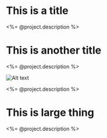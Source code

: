 # This is a title

<%= @project.description %>

# This is another title

<%= @project.description %>

![Alt text](http://u.osu.edu/onehealth/files/2014/02/549-1z7o4ce.jpg)

<%= @project.description %>

# This is large thing

<%= @project.description %>

